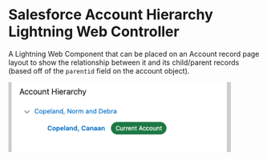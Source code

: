 # Salesforce Account Hierarchy Lightning Web Controller

A Lightning Web Component that can be placed on an Account record page layout to show the relationship between it and its child/parent records (based off of the `parentid` field on the account object).

![LWC Example](/assets/lwc-example.png)